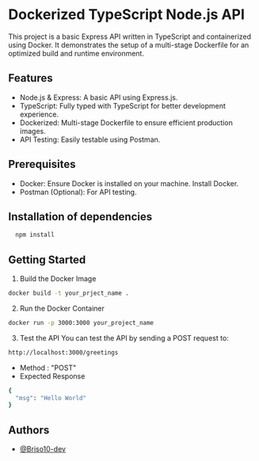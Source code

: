 
# Dockerized TypeScript Node.js API

This project is a basic Express API written in TypeScript and containerized using Docker. It demonstrates the setup of a multi-stage Dockerfile for an optimized build and runtime environment.

## Features

- Node.js & Express: A basic API using Express.js.
- TypeScript: Fully typed with TypeScript for better development experience.
- Dockerized: Multi-stage Dockerfile to ensure efficient production images.
- API Testing: Easily testable using Postman.

## Prerequisites
- Docker: Ensure Docker is installed on your machine. Install Docker.
- Postman (Optional): For API testing.

## Installation of dependencies

```bash
  npm install
```
## Getting Started
1. Build the Docker Image

```bash
docker build -t your_prject_name .
```
2. Run the Docker Container
```bash
docker run -p 3000:3000 your_project_name
```
3. Test the API
You can test the API by sending a POST request to:
```bash
http://localhost:3000/greetings
```
- Method : "POST"
- Expected Response
```bash
{
  "msg": "Hello World"
}
```

## Authors

- [@Briso10-dev](https://github.com/Briso10-dev)
